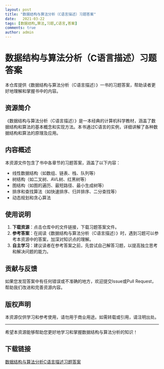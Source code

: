 ```yaml
---
layout: post
title: "数据结构与算法分析（C语言描述）习题答案"
date:   2021-03-22
tags: [数据结构,算法,习题,C语言,答案]
comments: true
author: admin
---
```

# 数据结构与算法分析（C语言描述）习题答案

本仓库提供《数据结构与算法分析（C语言描述）》一书的习题答案，帮助读者更好地理解和掌握书中的内容。

## 资源简介

《数据结构与算法分析（C语言描述）》是一本经典的计算机科学教材，涵盖了数据结构和算法的基本概念和实现方法。本书通过C语言的实例，详细讲解了各种数据结构和算法的原理及应用。

## 内容概述

本资源文件包含了书中各章节的习题答案，涵盖了以下内容：

- 线性数据结构（如数组、链表、栈、队列等）
- 树结构（如二叉树、AVL树、红黑树等）
- 图结构（如图的遍历、最短路径、最小生成树等）
- 排序和查找算法（如快速排序、归并排序、二分查找等）
- 动态规划和贪心算法

## 使用说明

1. **下载资源**：点击仓库中的文件链接，下载习题答案文件。
2. **参考答案**：在阅读《数据结构与算法分析（C语言描述）》时，遇到习题可以参考本资源中的答案，加深对知识点的理解。
3. **自主学习**：建议读者在参考答案之前，先尝试自己解答习题，以提高独立思考和解决问题的能力。

## 贡献与反馈

如果您发现答案中有任何错误或不准确的地方，欢迎提交Issue或Pull Request，帮助我们改进和完善资源内容。

## 版权声明

本资源仅供学习和参考使用，请勿用于商业用途。如需转载或引用，请注明出处。

---

希望本资源能够帮助您更好地学习和掌握数据结构与算法分析的知识！

## 下载链接

[数据结构与算法分析C语言描述习题答案](https://pan.quark.cn/s/8fecc49bda8e)